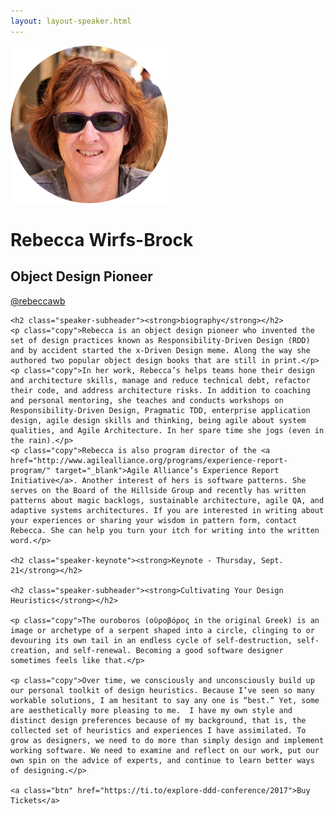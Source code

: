 ```yaml
---
layout: layout-speaker.html
---
```


<div class="container section featured-speaker">
  <div class="row">
  <div class="col-xs-12 col-sm-2 img-container">
    <img class="speaker-page-img" src="../img/speakers/Rebecca-Wirfs-Brock-ON.png" />
  </div>
  <div class="col-xs-12 col-sm-10 copy-container">
    <h1 class="speaker-header">Rebecca Wirfs-Brock</h1>
    <h2 class="speaker-subtitle">Object Design Pioneer</h2>
    <p class="copy"><a class="speaker-handle" href="https://twitter.com/rebeccawb" target="_blank">@rebeccawb</a></p>

    <h2 class="speaker-subheader"><strong>biography</strong></h2>
    <p class="copy">Rebecca is an object design pioneer who invented the set of design practices known as Responsibility-Driven Design (RDD) and by accident started the x-Driven Design meme. Along the way she authored two popular object design books that are still in print.</p>
    <p class="copy">In her work, Rebecca’s helps teams hone their design and architecture skills, manage and reduce technical debt, refactor their code, and address architecture risks. In addition to coaching and personal mentoring, she teaches and conducts workshops on Responsibility-Driven Design, Pragmatic TDD, enterprise application design, agile design skills and thinking, being agile about system qualities, and Agile Architecture. In her spare time she jogs (even in the rain).</p>
    <p class="copy">Rebecca is also program director of the <a href="http://www.agilealliance.org/programs/experience-report-program/" target="_blank">Agile Alliance’s Experience Report Initiative</a>. Another interest of hers is software patterns. She serves on the Board of the Hillside Group and recently has written patterns about magic backlogs, sustainable architecture, agile QA, and adaptive systems architectures. If you are interested in writing about your experiences or sharing your wisdom in pattern form, contact Rebecca. She can help you turn your itch for writing into the written word.</p>

    <h2 class="speaker-keynote"><strong>Keynote - Thursday, Sept. 21</strong></h2>

    <h2 class="speaker-subheader"><strong>Cultivating Your Design Heuristics</strong></h2>

    <p class="copy">The ouroboros (οὐροβόρος in the original Greek) is an image or archetype of a serpent shaped into a circle, clinging to or devouring its own tail in an endless cycle of self-destruction, self-creation, and self-renewal. Becoming a good software designer sometimes feels like that.</p>

    <p class="copy">Over time, we consciously and unconsciously build up our personal toolkit of design heuristics. Because I’ve seen so many workable solutions, I am hesitant to say any one is “best.” Yet, some are aesthetically more pleasing to me.  I have my own style and distinct design preferences because of my background, that is, the collected set of heuristics and experiences I have assimilated. To grow as designers, we need to do more than simply design and implement working software. We need to examine and reflect on our work, put our own spin on the advice of experts, and continue to learn better ways of designing.</p>

    <a class="btn" href="https://ti.to/explore-ddd-conference/2017">Buy Tickets</a>

  </div>
</div>
</div>
